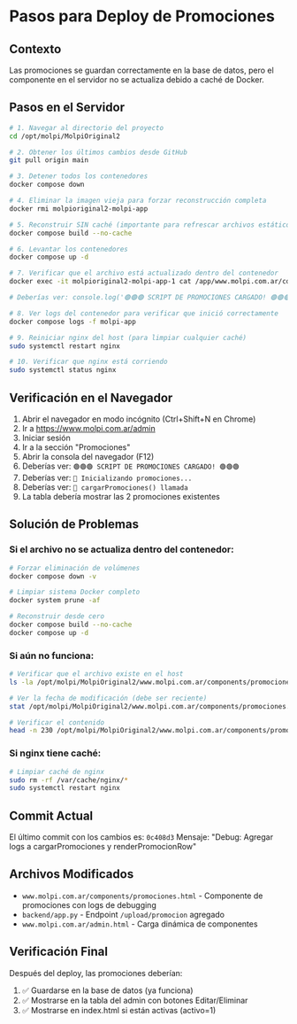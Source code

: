 # Pasos para Deploy de Promociones

## Contexto
Las promociones se guardan correctamente en la base de datos, pero el componente en el servidor no se actualiza debido a caché de Docker.

## Pasos en el Servidor

```bash
# 1. Navegar al directorio del proyecto
cd /opt/molpi/MolpiOriginal2

# 2. Obtener los últimos cambios desde GitHub
git pull origin main

# 3. Detener todos los contenedores
docker compose down

# 4. Eliminar la imagen vieja para forzar reconstrucción completa
docker rmi molpioriginal2-molpi-app

# 5. Reconstruir SIN caché (importante para refrescar archivos estáticos)
docker compose build --no-cache

# 6. Levantar los contenedores
docker compose up -d

# 7. Verificar que el archivo está actualizado dentro del contenedor
docker exec -it molpioriginal2-molpi-app-1 cat /app/www.molpi.com.ar/components/promociones.html | grep "🟢🟢🟢 SCRIPT DE PROMOCIONES CARGADO"

# Deberías ver: console.log('🟢🟢🟢 SCRIPT DE PROMOCIONES CARGADO! 🟢🟢🟢');

# 8. Ver logs del contenedor para verificar que inició correctamente
docker compose logs -f molpi-app

# 9. Reiniciar nginx del host (para limpiar cualquier caché)
sudo systemctl restart nginx

# 10. Verificar que nginx está corriendo
sudo systemctl status nginx
```

## Verificación en el Navegador

1. Abrir el navegador en modo incógnito (Ctrl+Shift+N en Chrome)
2. Ir a https://www.molpi.com.ar/admin
3. Iniciar sesión
4. Ir a la sección "Promociones"
5. Abrir la consola del navegador (F12)
6. Deberías ver: `🟢🟢🟢 SCRIPT DE PROMOCIONES CARGADO! 🟢🟢🟢`
7. Deberías ver: `🔵 Inicializando promociones...`
8. Deberías ver: `🔵 cargarPromociones() llamada`
9. La tabla debería mostrar las 2 promociones existentes

## Solución de Problemas

### Si el archivo no se actualiza dentro del contenedor:
```bash
# Forzar eliminación de volúmenes
docker compose down -v

# Limpiar sistema Docker completo
docker system prune -af

# Reconstruir desde cero
docker compose build --no-cache
docker compose up -d
```

### Si aún no funciona:
```bash
# Verificar que el archivo existe en el host
ls -la /opt/molpi/MolpiOriginal2/www.molpi.com.ar/components/promociones.html

# Ver la fecha de modificación (debe ser reciente)
stat /opt/molpi/MolpiOriginal2/www.molpi.com.ar/components/promociones.html

# Verificar el contenido
head -n 230 /opt/molpi/MolpiOriginal2/www.molpi.com.ar/components/promociones.html | tail -n 10
```

### Si nginx tiene caché:
```bash
# Limpiar caché de nginx
sudo rm -rf /var/cache/nginx/*
sudo systemctl restart nginx
```

## Commit Actual
El último commit con los cambios es: `0c408d3`
Mensaje: "Debug: Agregar logs a cargarPromociones y renderPromocionRow"

## Archivos Modificados
- `www.molpi.com.ar/components/promociones.html` - Componente de promociones con logs de debugging
- `backend/app.py` - Endpoint `/upload/promocion` agregado
- `www.molpi.com.ar/admin.html` - Carga dinámica de componentes

## Verificación Final
Después del deploy, las promociones deberían:
1. ✅ Guardarse en la base de datos (ya funciona)
2. ✅ Mostrarse en la tabla del admin con botones Editar/Eliminar
3. ✅ Mostrarse en index.html si están activas (activo=1)
